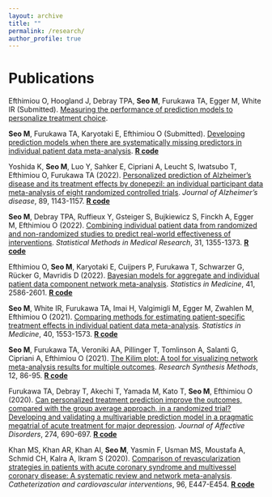 ```yaml
---
layout: archive
title: ""
permalink: /research/
author_profile: true
---
```


# Publications

Efthimiou O, Hoogland J, Debray TPA, **Seo M**, Furukawa TA, Egger M, White IR (Submitted).
<ins>Measuring the performance of prediction models to personalize treatment choice</ins>.

**Seo M**, Furukawa TA, Karyotaki E, Efthimiou O (Submitted).
<ins>Developing prediction models when there are systematically missing predictors in individual patient 
data meta-analysis</ins>. **[R code](https://github.com/MikeJSeo/phd/tree/master/missing)**

Yoshida K, **Seo M**, Luo Y, Sahker E, Cipriani A, Leucht S, Iwatsubo T, Efthimiou O, Furukawa TA (2022).
<ins>[Personalized prediction of Alzheimer’s disease and its treatment effects by 
donepezil: an individual participant data meta-analysis of eight randomized controlled trials](https://pubmed.ncbi.nlm.nih.gov/35988219/)</ins>.
<em> Journal of Alzheimer’s disease</em>, 89, 1143-1157. **[R code](https://github.com/MikeJSeo/phd/tree/master/donepezil)**

**Seo M**, Debray TPA, Ruffieux Y, Gsteiger S, Bujkiewicz S, Finckh A, Egger M, Efthimiou O (2022).
<ins>[Combining individual patient data from randomized and non-randomized studies to predict
real-world effectiveness of interventions](https://journals.sagepub.com/doi/10.1177/09622802221090759)</ins>.
<em> Statistical Methods in Medical Research</em>, 31, 1355-1373. **[R code](https://github.com/MikeJSeo/phd/tree/master/ra)**

Efthimiou O, **Seo M**, Karyotaki E, Cuijpers P, Furukawa T, Schwarzer G, Rücker G, Mavridis D (2022).
<ins>[Bayesian models for aggregate and individual patient data component network meta-analysis](https://onlinelibrary.wiley.com/doi/10.1002/sim.9372)</ins>.
<em> Statistics in Medicine</em>, 41, 2586-2601. **[R code](https://github.com/esm-ispm-unibe-ch/Bayesian-CNMA)**

**Seo M**, White IR, Furukawa TA, Imai H, Valgimigli M, Egger M, Zwahlen M, Efthimiou O (2021). 
<ins>[Comparing methods for estimating patient-specific treatment effects in individual patient
data meta-analysis](https://onlinelibrary.wiley.com/doi/full/10.1002/sim.8859)</ins>.<em> Statistics in Medicine</em>, 40, 1553-1573. **[R code](https://github.com/MikeJSeo/phd/tree/master/shrinkage)**

**Seo M**, Furukawa TA, Veroniki AA, Pillinger T, Tomlinson A, Salanti G, Cipriani A, Efthimiou O (2021).
<ins>[The Kilim plot: A tool for visualizing network meta-analysis results for multiple outcomes](https://onlinelibrary.wiley.com/doi/abs/10.1002/jrsm.1428)</ins>.
<em> Research Synthesis Methods</em>, 12, 86-95. **[R code](https://github.com/MikeJSeo/phd/tree/master/kilim)**

Furukawa TA, Debray T, Akechi T, Yamada M, Kato T, **Seo M**, Efthimiou O (2020).
<ins>[Can personalized treatment prediction improve the outcomes, compared with the group average approach, in a randomized
trial? Developing and validating a multivariable prediction model in a pragmatic megatrial of acute
treatment for major depression](https://www.sciencedirect.com/science/article/abs/pii/S0165032720300975)</ins>. 
<em>Journal of Affective Disorders</em>, 274, 690-697. **[R code](https://github.com/MikeJSeo/phd/tree/master/sund)**

Khan MS, Khan AR, Khan AI, **Seo M**, Yasmin F, Usman MS, Moustafa A, Schmid CH, Kalra A, Ikram S (2020).
<ins>[Comparison of revascularization strategies in patients with acute coronary syndrome and
multivessel coronary disease: A systematic review and network meta-analysis](https://onlinelibrary.wiley.com/doi/abs/10.1002/ccd.28855)</ins>. 
<em>Catheterization and cardiovascular interventions</em>, 96, E447-E454. **[R code](https://github.com/MikeJSeo/phd/tree/master/revascularization)**